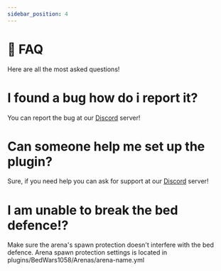 ```yaml
---
sidebar_position: 4
---
```


# 📜 FAQ

Here are all the most asked questions!

# I found a bug how do i report it?
You can report the bug at our [Discord](https://discord.gg/Gmb8JAVR6H) server!

# Can someone help me set up the plugin?
Sure, if you need help you can ask for support at our [Discord](https://discord.gg/Gmb8JAVR6H) server!

# I am unable to break the bed defence!?
Make sure the arena's spawn protection doesn't interfere with the bed defence.
Arena spawn protection settings is located in plugins/BedWars1058/Arenas/arena-name.yml
